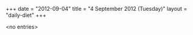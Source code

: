 +++
date = "2012-09-04"
title = "4 September 2012 (Tuesday)"
layout = "daily-diet"
+++

<p>&lt;no entries&gt;</p>